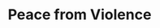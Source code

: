 ---
pid: LLP2
title: Peace from Violence
location_transcription: Rocky Statue
zipcode: '19120'
outside_phl: 
neighborhood: Logan,Olney
age: '13'
age_range: 13-19
instagram: 
image_file_name: LLP_2.jpg
proposal_transcription: I made this because violence is dangerous and we  should have
  peace from it.  Gun violence is the main thing we need peace from.
topic: Family,Neighborhoods,Violence
topic_summary: 0, 0, 0
type: Sculpture Statue,Plaque,Billboard,Image
keywords_other: 
credit: DeJah Barber
image_labels: Peace from Violence - heart shape - say no to guns!
twitter: 
facebook: 
permalink: "/monuments/llp2/"
layout: item-page
---